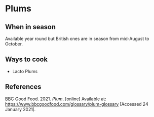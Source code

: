 # Plums

## When in season

Available year round but British ones are in season from mid-August to October.

## Ways to cook

- Lacto Plums

## References

BBC Good Food. 2021. _Plum_. \[online\] Available at: <https://www.bbcgoodfood.com/glossary/plum-glossary> \[Accessed 24 January 2021\].
